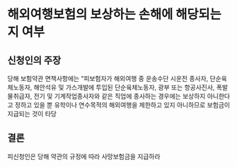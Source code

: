 # 해외여행보험의 보상하는 손해에 해당되는지 여부

## 신청인의 주장

당해 보험약관 면책사항에는 “피보험자가 해외여행 중 운송수단 시운전 종사자, 단순육체노동자, 해안석유 및 가스개발에 투입된 단순육체노동자, 광부 또는 항공사진사, 폭발물취급자, 전기 및 기계작업종사자와 같은 직업에 종사하는 경우에는 보상하지 아니한다고 정하고 있을 뿐 유학이나 연수목적의 해외여행을 제한하고 있지 아니하므로 보험금이 지급되는 것이 타당

## 결론

피신청인은 당해 약관의 규정에 따라 사망보험금을 지급하라

